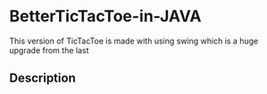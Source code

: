 # BetterTicTacToe-in-JAVA

This version of TicTacToe is made with using swing which is a huge upgrade from the last

## Description

